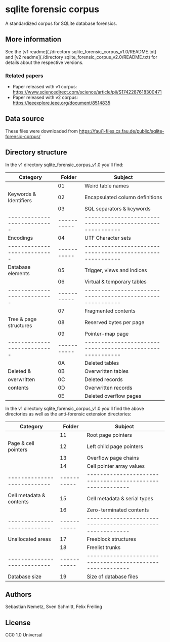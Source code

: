 # sqlite forensic corpus

A standardized corpus for SQLite database forensics.

## More information
See the [v1 readme](./directory sqlite_forensic_corpus_v1.0/README.txt) and [v2 readme](./directory sqlite_forensic_corpus_v2.0/README.txt) for details about the respective versions.

### Related papers
- Paper released with v1 corpus: https://www.sciencedirect.com/science/article/pii/S1742287618300471
- Paper released with v2 corpus: https://ieeexplore.ieee.org/document/8514835

## Data source
These files were downloaded from https://faui1-files.cs.fau.de/public/sqlite-forensic-corpus/

## Directory structure
In the v1 directory sqlite_forensic_corpus_v1.0 you'll find:

| Category                  |    Folder |   Subject                                               |
|---------------------------|-----------|---------------------------------------------------------|
|                           |        01 |   Weird table names                                     |
| Keywords & Identifiers    |        02 |   Encapsulated column definitions                       |
|                           |        03 |   SQL separators & keywords                             |
|---------------------------|-----------|---------------------------------------------------------|
| Encodings                 |        04 |   UTF Character sets                                    |
|---------------------------|-----------|---------------------------------------------------------|
| Database elements         |        05 |   Trigger, views and indices                            |
|                           |        06 |   Virtual & temporary tables                            |
|---------------------------|-----------|---------------------------------------------------------|
|                           |        07 |   Fragmented contents                                   |
| Tree & page structures    |        08 |   Reserved bytes per page                               |
|                           |        09 |   Pointer-map page                                      |
|---------------------------|-----------|---------------------------------------------------------|
|                           |        0A |   Deleted tables                                        |
| Deleted &                 |        0B |   Overwritten tables                                    |
| overwritten               |        0C |   Deleted records                                       |
| contents                  |        0D |   Overwritten records                                   |
|                           |        0E |   Deleted overflow pages                                |

In the v1 directory sqlite_forensic_corpus_v1.0 you'll find the above directories as well as the anti-forensic extension directories:


| Category                  |    Folder |   Subject                                               |
|---------------------------|-----------|---------------------------------------------------------|
|                           |        11 |   Root page pointers                                    |
| Page & cell pointers      |        12 |   Left child page pointers                              |
|                           |        13 |   Overflow page chains                                  |
|                           |        14 |   Cell pointer array values                             |
|---------------------------|-----------|---------------------------------------------------------|
| Cell metadata & contents  |        15 |   Cell metadata & serial types                          |
|                           |        16 |   Zero-terminated contents                              |
|---------------------------|-----------|---------------------------------------------------------|
| Unallocated areas         |        17 |   Freeblock structures                                  |
|                           |        18 |   Freelist trunks                                       |
|---------------------------|-----------|---------------------------------------------------------|
| Database size             |        19 |   Size of database files                                |

## Authors
Sebastian Nemetz, Sven Schmitt, Felix Freiling

## License
CC0 1.0 Universal

